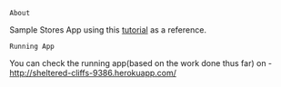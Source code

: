 ``` About ```

Sample Stores App using this [tutorial](http://rails-4-0.railstutorial.org/book) as a reference.

``` Running App ```

You can check the running app(based on the work done thus far) on - http://sheltered-cliffs-9386.herokuapp.com/
